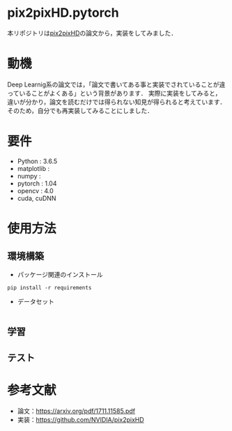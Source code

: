 # pix2pixHD.pytorch

本リポジトリは[pix2pixHD](https://arxiv.org/pdf/1711.11585.pdf)の論文から，実装をしてみました．

# 動機
Deep Learnig系の論文では，「論文で書いてある事と実装でされていることが違っていることがよくある」という背景があります．
実際に実装をしてみると，違いが分かり，論文を読むだけでは得られない知見が得られると考えています．そのため，自分でも再実装してみることにしました．

# 要件
- Python : 3.6.5
- matplotlib : 
- numpy : 
- pytorch : 1.04
- opencv : 4.0
- cuda, cuDNN

# 使用方法
## 環境構築
- パッケージ関連のインストール
```
pip install -r requirements
```
- データセット
```

```
## 学習

## テスト



# 参考文献
- 論文：https://arxiv.org/pdf/1711.11585.pdf
- 実装：https://github.com/NVIDIA/pix2pixHD
